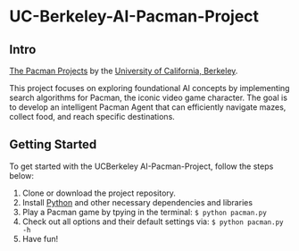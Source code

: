 # UC-Berkeley-AI-Pacman-Project
## Intro
[The Pacman Projects](http://ai.berkeley.edu/project_overview.html) by the [University of California, Berkeley](http://berkeley.edu/).

This project focuses on exploring foundational AI concepts by implementing search algorithms for Pacman, the iconic video game character. The goal is to develop an intelligent Pacman Agent that can efficiently navigate mazes, collect food, and reach specific destinations.

## Getting Started
To get started with the UCBerkeley AI-Pacman-Project, follow the steps below:
1. Clone or download the project repository.
2. Install [Python](https://www.python.org/) and other necessary dependencies and libraries
3. Play a Pacman game by tpying in the terminal:
```$ python pacman.py```
4. Check out all options and their default settings via:
```$ python pacman.py -h```
5. Have fun!

